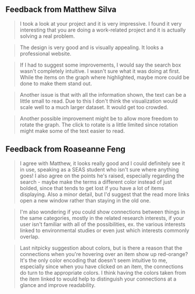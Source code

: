 Feedback from Matthew Silva
---------------------------

>I took a look at your project and it is very impressive. I found it very
interesting that you are doing a work-related project and it is actually
solving a real problem.


>The design is very good and is visually appealing. It looks a professional
website.

>If I had to suggest some improvements, I would say the search box wasn't
completely intuitive. I wasn't sure what it was doing at first. While the items
on the graph where highlighted, maybe more could be done to make them stand out.

>Another issue is that with all the information shown, the text can be a little
small to read. Due to this I don't think the visualization would scale well to
a much larger dataset. It would get too crowded.

>Another possible improvement might be to allow more freedom to rotate the graph.
The click to rotate is a little limited since rotation might make some of the
text easier to read.

Feedback from Roaseanne Feng
----------------------------


>I agree with Matthew, it looks really good and I could definitely see it in use, speaking as a SEAS student who isn't sure where anything goes! I also agree on the points he's raised, especially regarding the search - maybe make the terms a different color instead of just bolded, since that tends to get lost if you have a lot of items displaying. Also a minor detail, but I'd suggest that the read more links open a new window rather than staying in the old one.

>I'm also wondering if you could show connections between things in the same categories, mostly in the related research interests, if your user isn't familiar with all of the possibilities, ex. the various interests linked to environmental studies or even just which interests commonly overlap. 

>Last nitpicky suggestion about colors, but is there a reason that the connections when you're hovering over an item show up red-orange? It's the only color encoding that doesn't seem intuitive to me, especially since when you have clicked on an item, the connections do turn to the appropriate colors. I think having the colors taken from the item linked to would help to distinguish your connections at a glance and improve readability.
